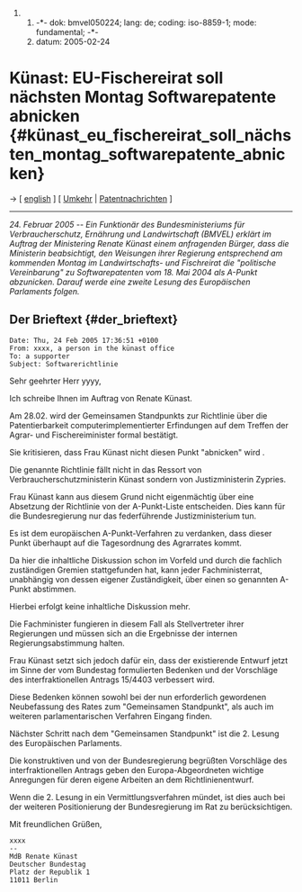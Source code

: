 1.  1.  -\*- dok: bmvel050224; lang: de; coding: iso-8859-1; mode:
        fundamental; -\*-
    2.  datum: 2005-02-24

# Künast: EU-Fischereirat soll nächsten Montag Softwarepatente abnicken {#künast_eu_fischereirat_soll_nächsten_montag_softwarepatente_abnicken}

-\> \[ [ english](Bmvel050224En "wikilink") \] \[ [
Umkehr](ConsReversDe "wikilink") \| [
Patentnachrichten](SwpatcninoDe "wikilink") \]

------------------------------------------------------------------------

*24. Februar 2005 \-- Ein Funktionär des Bundesministeriums für
Verbraucherschutz, Ernährung und Landwirtschaft (BMVEL) erklärt im
Auftrag der Ministering Renate Künast einem anfragenden Bürger, dass die
Ministerin beabsichtigt, den Weisungen ihrer Regierung entsprechend am
kommenden Montag im Landwirtschafts- und Fischreirat die \"politische
Vereinbarung\" zu Softwarepatenten vom 18. Mai 2004 als A-Punkt
abzunicken. Darauf werde eine zweite Lesung des Europäischen Parlaments
folgen.*

## Der Brieftext {#der_brieftext}

`Date: Thu, 24 Feb 2005 17:36:51 +0100`\
`From: xxxx, a person in the künast office `\
`To: a supporter`\
`Subject: Softwarerichtlinie`

Sehr geehrter Herr yyyy,

Ich schreibe Ihnen im Auftrag von Renate Künast.

Am 28.02. wird der Gemeinsamen Standpunkts zur Richtlinie über die
Patentierbarkeit computerimplementierter Erfindungen auf dem Treffen der
Agrar- und Fischereiminister formal bestätigt.

Sie kritisieren, dass Frau Künast nicht diesen Punkt \"abnicken\" wird .

Die genannte Richtlinie fällt nicht in das Ressort von
Verbraucherschutzministerin Künast sondern von Justizministerin Zypries.

Frau Künast kann aus diesem Grund nicht eigenmächtig über eine Absetzung
der Richtlinie von der A-Punkt-Liste entscheiden. Dies kann für die
Bundesregierung nur das federführende Justizministerium tun.

Es ist dem europäischen A-Punkt-Verfahren zu verdanken, dass dieser
Punkt überhaupt auf die Tagesordnung des Agrarrates kommt.

Da hier die inhaltliche Diskussion schon im Vorfeld und durch die
fachlich zuständigen Gremien stattgefunden hat, kann jeder
Fachministerrat, unabhängig von dessen eigener Zuständigkeit, über einen
so genannten A-Punkt abstimmen.

Hierbei erfolgt keine inhaltliche Diskussion mehr.

Die Fachminister fungieren in diesem Fall als Stellvertreter ihrer
Regierungen und müssen sich an die Ergebnisse der internen
Regierungsabstimmung halten.

Frau Künast setzt sich jedoch dafür ein, dass der existierende Entwurf
jetzt im Sinne der vom Bundestag formulierten Bedenken und der
Vorschläge des interfraktionellen Antrags 15/4403 verbessert wird.

Diese Bedenken können sowohl bei der nun erforderlich gewordenen
Neubefassung des Rates zum \"Gemeinsamen Standpunkt\", als auch im
weiteren parlamentarischen Verfahren Eingang finden.

Nächster Schritt nach dem \"Gemeinsamen Standpunkt\" ist die 2. Lesung
des Europäischen Parlaments.

Die konstruktiven und von der Bundesregierung begrüßten Vorschläge des
interfraktionellen Antrags geben den Europa-Abgeordneten wichtige
Anregungen für deren eigene Arbeiten an dem Richtlinienentwurf.

Wenn die 2. Lesung in ein Vermittlungsverfahren mündet, ist dies auch
bei der weiteren Positionierung der Bundesregierung im Rat zu
berücksichtigen.

Mit freundlichen Grüßen,

`xxxx`\
`-- `\
`MdB Renate Künast`\
`Deutscher Bundestag`\
`Platz der Republik 1`\
`11011 Berlin`
